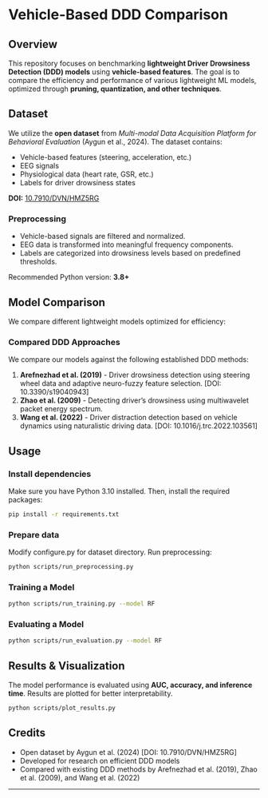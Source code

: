 # Vehicle-Based DDD Comparison

## Overview
This repository focuses on benchmarking **lightweight Driver Drowsiness Detection (DDD) models** using **vehicle-based features**. The goal is to compare the efficiency and performance of various lightweight ML models, optimized through **pruning, quantization, and other techniques**.

## Dataset
We utilize the **open dataset** from _Multi-modal Data Acquisition Platform for Behavioral Evaluation_ (Aygun et al., 2024). The dataset contains:
- Vehicle-based features (steering, acceleration, etc.)
- EEG signals
- Physiological data (heart rate, GSR, etc.)
- Labels for driver drowsiness states

**DOI:** [10.7910/DVN/HMZ5RG](https://doi.org/10.7910/DVN/HMZ5RG)
<!-- need to explain how to download complete dataset via API -->

### Preprocessing
- Vehicle-based signals are filtered and normalized.
- EEG data is transformed into meaningful frequency components.
- Labels are categorized into drowsiness levels based on predefined thresholds.

<!--
## ⚙️ Setup
To set up the environment, install the required dependencies:

```sh
pip install -r requirements.txt
```
-->

Recommended Python version: **3.8+**

## Model Comparison
We compare different lightweight models optimized for efficiency:

<!--
| Model | Pruning | Quantization | Params | Accuracy |
|--------|---------|-------------|--------|----------|
| Baseline DNN | ❌ | ❌ | 1M | 85% |
| Pruned DNN | ✅ | ❌ | 500K | 84% |
| Quantized DNN | ❌ | ✅ | 250K | 83% |
| Pruned + Quantized | ✅ | ✅ | 200K | 82% |
-->

### Compared DDD Approaches
We compare our models against the following established DDD methods:
1. **Arefnezhad et al. (2019)** - Driver drowsiness detection using steering wheel data and adaptive neuro-fuzzy feature selection. [DOI: 10.3390/s19040943]
2. **Zhao et al. (2009)** - Detecting driver’s drowsiness using multiwavelet packet energy spectrum. 
3. **Wang et al. (2022)** - Driver distraction detection based on vehicle dynamics using naturalistic driving data. [DOI: 10.1016/j.trc.2022.103561]

## Usage
### Install dependencies
Make sure you have Python 3.10 installed. Then, install the required packages:
```sh
pip install -r requirements.txt
```
### Prepare data
Modify configure.py for dataset directory. Run preprocessing:
```sh
python scripts/run_preprocessing.py
```
### Training a Model
```sh
python scripts/run_training.py --model RF
```
### Evaluating a Model
```sh
python scripts/run_evaluation.py --model RF
```
## Results & Visualization
The model performance is evaluated using **AUC, accuracy, and inference time**. Results are plotted for better interpretability.

```sh
python scripts/plot_results.py
```

<!--
## 📜 License
This project is released under the **MIT License**.
-->

## Credits
- Open dataset by Aygun et al. (2024) [DOI: 10.7910/DVN/HMZ5RG]
- Developed for research on efficient DDD models
- Compared with existing DDD methods by Arefnezhad et al. (2019), Zhao et al. (2009), and Wang et al. (2022)

---


